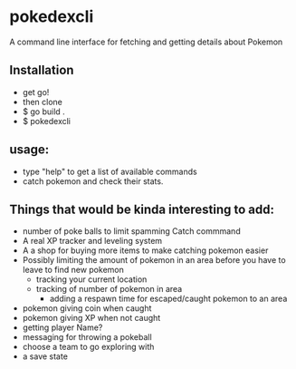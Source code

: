 # pokedexcli
A command line interface for fetching and getting details about Pokemon


## Installation
- get go!
- then clone
- $ go build . 
- $ pokedexcli

## usage:
- type "help" to get a list of available commands
- catch pokemon and check their stats.

## Things that would be kinda interesting to add:
- number of poke balls to limit spamming Catch commmand
- A real XP tracker and leveling system
- A a shop for buying more items to make catching pokemon easier
- Possibly limiting the amount of pokemon in an area before you have to leave to find new pokemon
    - tracking your current location
    - tracking of number of pokemon in area
        - adding a respawn time for escaped/caught pokemon to an area
- pokemon giving coin when caught
- pokemon giving XP when not caught
- getting player Name?
- messaging for throwing a pokeball
- choose a team to go exploring with
- a save state